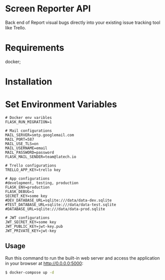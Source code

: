 # Screen Reporter API
Back end of Report visual bugs directly into your existing issue tracking tool like Trello.

# Requirements
docker;

# Installation

# Set Environment Variables

``` env
# Docker env varibles
FLASK_RUN_MIGRATION=1

# Mail configurations
MAIL_SERVER=smtp.googlemail.com
MAIL_PORT=587
MAIL_USE_TLS=on
MAIL_USERNAME=email
MAIL_PASSWORD=password
FLASK_MAIL_SENDER=team@latech.io

# Trello configurations
TRELLO_APP_KEY=trello key

# App configurations
#development, testing, production
FLASK_ENV=production 
FLASK_DEBUG=1
SECRET_KEY=some key
#DEV_DATABASE_URL=sqlite:///data/data-dev.sqlite
#TEST_DATABASE_URL=sqlite:///data/data-test.sqlite
#DATABASE_URL=sqlite:///data/data-prod.sqlite

# JWT configurations 
JWT_SECRET_KEY=some key
JWT_PUBLIC_KEY=jwt-key.pub
JWT_PRIVATE_KEY=jwt-key

```

## Usage 
Run this command to run the built-in web server and access the application in your browser at http://0.0.0.0:5000:

``` bash
$ docker-compose up -d
```
